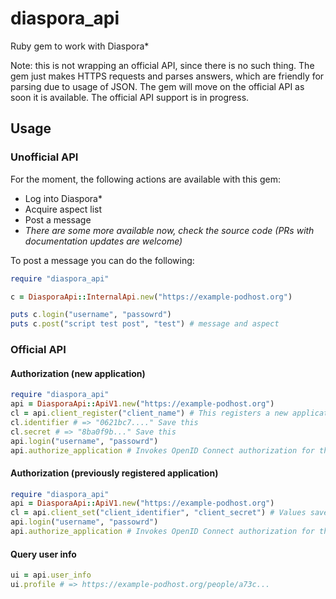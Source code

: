diaspora_api
============

Ruby gem to work with Diaspora*

Note: this is not wrapping an official API, since there is no such thing. The gem just makes HTTPS requests and parses answers, which are friendly for parsing due to usage of JSON. The gem will move on the official API as soon it is available. The official API support is in progress.

Usage
-----

### Unofficial API

For the moment, the following actions are available with this gem:
* Log into Diaspora*
* Acquire aspect list
* Post a message
* *There are some more available now, check the source code (PRs with documentation updates are welcome)*

To post a message you can do the following:

```ruby
require "diaspora_api"

c = DiasporaApi::InternalApi.new("https://example-podhost.org")

puts c.login("username", "passowrd")
puts c.post("script test post", "test") # message and aspect


```

### Official API
#### Authorization (new application)
```ruby
require "diaspora_api"
api = DiasporaApi::ApiV1.new("https://example-podhost.org")
cl = api.client_register("client_name") # This registers a new application on the pod
cl.identifier # => "0621bc7...." Save this
cl.secret # => "8ba0f9b..." Save this
api.login("username", "passowrd")
api.authorize_application # Invokes OpenID Connect authorization for the application
```
#### Authorization (previously registered application)
```ruby
require "diaspora_api"
api = DiasporaApi::ApiV1.new("https://example-podhost.org")
cl = api.client_set("client_identifier", "client_secret") # Values saved on registration
api.login("username", "passowrd")
api.authorize_application # Invokes OpenID Connect authorization for the application
```

#### Query user info
```ruby
ui = api.user_info
ui.profile # => https://example-podhost.org/people/a73c...
```